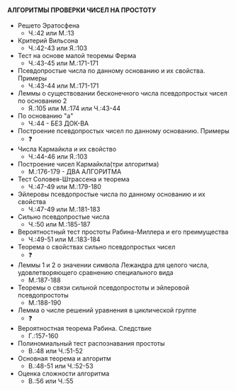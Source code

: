 #### АЛГОРИТМЫ ПРОВЕРКИ ЧИСЕЛ НА ПРОСТОТУ

- Решето Эратосфена
	* Ч.:42 или М.:13
- Критерий Вильсона
	* Ч.:42-43 или Я.:103
- Тест на основе малой теоремы Ферма
	* Ч.:43-45 или М.:171-171
- Псевдопростые числа по данному основанию и их свойства. Примеры
	* Ч.:43-44 или М.:171-171
- Леммы о существовании бесконечного числа псевдопростых чисел по основанию 2
	* Я.:105 или М.:174 или Ч.:43-44
- По основанию "а"
	* Ч.:44 - БЕЗ ДОК-ВА
- Построение псевдопростых чисел по данному основанию. Примеры
	* :question:
- Числа Кармайкла и их свойство
	* Ч.:44-46 или Я.:103
- Построение чисел Кармайкла(три алгоритма)
	* М.:176-179 - ДВА АЛГОРИТМА
- Тест Соловея-Штрассена и теорема
	* Ч.:47-49 или М.:179-180
- Эйлеровы псевдопростые числа по данному основанию и их свойства
	* Ч.:47-49 или М.:181-183
- Сильно псевдопростые числа
	* Ч.:50 или М.:185-187
- Вероятностный тест простоты  Рабина-Миллера и его преимущества
	* Ч.:49-51 или М.:183-184
- Теорема о свойствах сильно псевдопростых чисел
	* :question: 
- Леммы 1 и 2 о значении символа Лежандра для целого числа, удовлетворяющего сравнению специального вида
	* М.:187-188
- Теоремы о связи сильной псевдопростоты и эйлеровой псевдопростоты
	* М.:188-190
- Лемма о числе решений уравнения в циклической группе
	* :question:
- Вероятностная теорема Рабина. Следствие
	* Г.:157-160
- Полиномиальный тест распознавания простоты
	* В.:48 или Ч.:51-52
- Основная теорема и алгоритм
	* В.:48-51 или Ч.:52-53
- Оценка сложности алгоритма
	* В.:56 или Ч.:55

